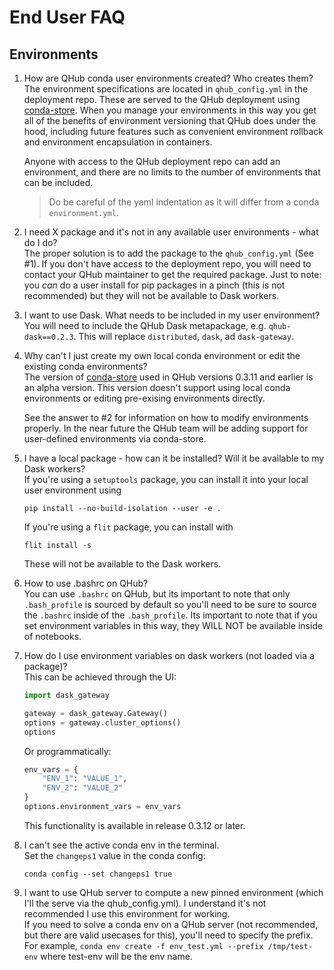 # End User FAQ

## Environments
1. How are QHub conda user environments created? Who creates them?  
The environment specifications are located in `qhub_config.yml` in the deployment repo. These are served to the QHub deployment using [conda-store](https://conda-store.readthedocs.io/). When you manage your environments in this way you get all of the benefits of environment versioning that QHub does under the hood, including future features such as convenient environment rollback and environment encapsulation in containers.  

    Anyone with access to the QHub deployment repo can add an environment, and there are no limits to the number of environments that can be included.  
  
    > Do be careful of the yaml indentation as it will differ from a conda `environment.yml`.  

2. I need X package and it's not in any available user environments - what do I do?  
The proper solution is to add the package to the `qhub_config.yml` (See #1). If you don't have access to the deployment repo, you will need to contact your QHub maintainer to get the required package. Just to note: you *can* do a user install for pip packages in a pinch (this is not recommended) but they will not be available to Dask workers.

3. I want to use Dask. What needs to be included in my user environment?   
You will need to include the QHub Dask metapackage, e.g. `qhub-dask==0.2.3`. This will replace `distributed`, `dask`, ad `dask-gateway`.  

4. Why can't I just create my own local conda environment or edit the existing conda environments?  
The version of [conda-store](https://conda-store.readthedocs.io/) used in QHub versions 0.3.11 and earlier is an alpha version. This version doesn't support using local conda environments or editing pre-exising environments directly.  

    See the answer to #2 for information on how to modify environments properly. In the near future the QHub team will be adding support for user-defined environments via conda-store.  

4. I have a local package - how can it be installed? Will it be available to my Dask workers?  
    If you're using a `setuptools` package, you can install it into your local user environment using   
    ```shell
    pip install --no-build-isolation --user -e .
    ```  
    If you're using a `flit` package, you can install with   
    ```shell
    flit install -s
    ```    
    These will not be available to the Dask workers.    

6. How to use .bashrc on QHub?   
You can use `.bashrc` on QHub, but its important to note that only `.bash_profile` is sourced by default so you'll need to be sure to source the `.bashrc` inside of the `.bash_profile`. Its important to note that if you set environment variables in this way, they WILL NOT be available inside of notebooks.  


7. How do I use environment variables on dask workers (not loaded via a package)?  
This can be achieved through the UI:  
    ```python
    import dask_gateway

    gateway = dask_gateway.Gateway()
    options = gateway.cluster_options()
    options
    ```
    Or programmatically:  
    ```python
    env_vars = {
        "ENV_1": "VALUE_1",
        "ENV_2": "VALUE_2"
    }
    options.environment_vars = env_vars
    ```  
    This functionality is available in release 0.3.12 or later.   

8. I can't see the active conda env in the terminal.   
    Set the `changeps1` value in the conda config:  
    ```shell  
    conda config --set changeps1 true
    ```  

9. I want to use QHub server to compute a new pinned environment (which I'll the serve via the qhub_config.yml). I understand it's not recommended I use this environment for working.  
If you need to solve a conda env on a QHub server (not recommended, but there are valid usecases for this), you'll need to specify the prefix. For example, `conda env create -f env_test.yml --prefix /tmp/test-env` where test-env will be the env name.
